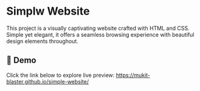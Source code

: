 # Simplw Website
This project is a visually captivating website crafted with HTML and CSS. Simple yet elegant, it offers a seamless browsing experience with beautiful design elements throughout.

## 🔗 Demo
Click the link below to explore live preview:
https://mukit-blaster.github.io/simple-website/
